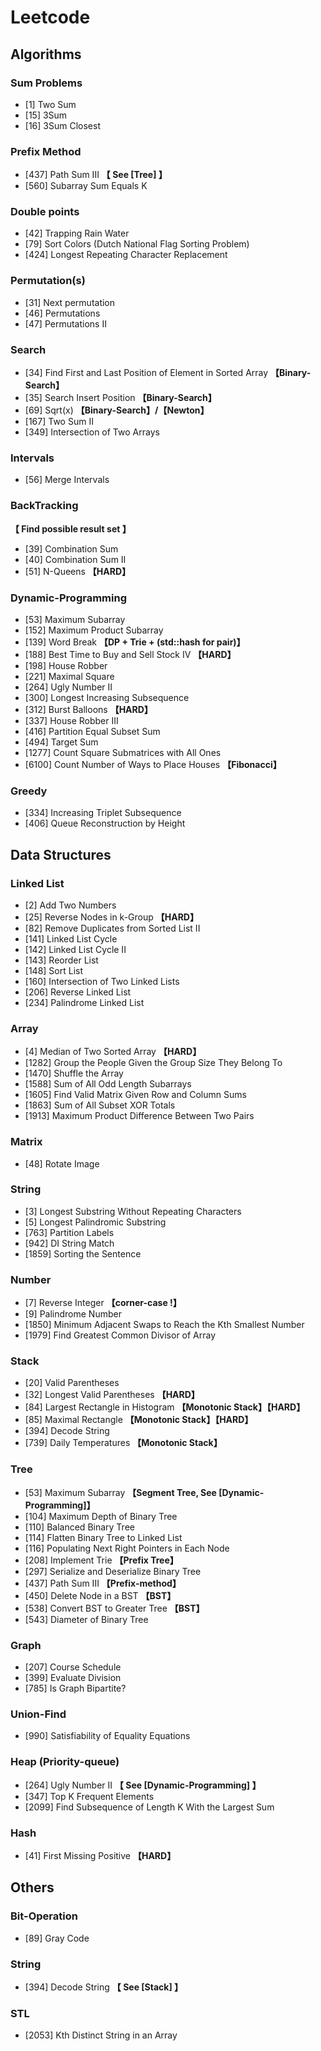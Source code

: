 # Leetcode

## Algorithms

### Sum Problems

- [1] Two Sum
- [15] 3Sum
- [16] 3Sum Closest



### Prefix Method

- [437] Path Sum III **【 See [Tree] 】**
- [560] Subarray Sum Equals K



### Double points

- [42] Trapping Rain Water
- [79] Sort Colors (Dutch National Flag Sorting Problem)
- [424] Longest Repeating Character Replacement



### Permutation(s)

- [31] Next permutation
- [46] Permutations
- [47] Permutations II



### Search

- [34] Find First and Last Position of Element in Sorted Array **【Binary-Search】**
- [35] Search Insert Position **【Binary-Search】**
- [69] Sqrt(x) **【Binary-Search】/【Newton】**
- [167] Two Sum II
- [349] Intersection of Two Arrays 



### Intervals

- [56] Merge Intervals



### BackTracking

**【 Find possible result set 】**

- [39] Combination Sum
- [40] Combination Sum II
- [51] N-Queens  **【HARD】**



### Dynamic-Programming

- [53] Maximum Subarray
- [152] Maximum Product Subarray
- [139] Word Break **【DP + Trie + (std::hash for pair)】**
- [188] Best Time to Buy and Sell Stock IV **【HARD】**
- [198] House Robber
- [221] Maximal Square
- [264] Ugly Number II
- [300] Longest Increasing Subsequence
- [312] Burst Balloons **【HARD】**
- [337] House Robber III
- [416] Partition Equal Subset Sum
- [494] Target Sum
- [1277] Count Square Submatrices with All Ones
- [6100] Count Number of Ways to Place Houses **【Fibonacci】**



### Greedy

- [334] Increasing Triplet Subsequence
- [406] Queue Reconstruction by Height



## Data Structures

### Linked List

- [2] Add Two Numbers
- [25] Reverse Nodes in k-Group  **【HARD】**
- [82] Remove Duplicates from Sorted List II 
- [141] Linked List Cycle
- [142] Linked List Cycle II 
- [143] Reorder List 
- [148] Sort List
- [160] Intersection of Two Linked Lists 
- [206] Reverse Linked List
- [234] Palindrome Linked List 



### Array

- [4] Median of Two Sorted Array **【HARD】**
- [1282] Group the People Given the Group Size They Belong To 
- [1470] Shuffle the Array 
- [1588] Sum of All Odd Length Subarrays 
- [1605] Find Valid Matrix Given Row and Column Sums
- [1863] Sum of All Subset XOR Totals 
- [1913] Maximum Product Difference Between Two Pairs



### Matrix

- [48] Rotate Image



### String

- [3] Longest Substring Without Repeating Characters
- [5] Longest Palindromic Substring
- [763] Partition Labels 
- [942] DI String Match
- [1859] Sorting the Sentence



### Number

- [7] Reverse Integer  **【corner-case !】**
- [9] Palindrome Number
- [1850] Minimum Adjacent Swaps to Reach the Kth Smallest Number 
- [1979] Find Greatest Common Divisor of Array



### Stack

- [20] Valid Parentheses
- [32] Longest Valid Parentheses  **【HARD】**
- [84] Largest Rectangle in Histogram **【Monotonic Stack】【HARD】**
- [85] Maximal Rectangle **【Monotonic Stack】【HARD】**
- [394] Decode String
- [739] Daily Temperatures **【Monotonic Stack】**



### Tree

- [53] Maximum Subarray **【Segment Tree, See [Dynamic-Programming]】**
- [104] Maximum Depth of Binary Tree
- [110] Balanced Binary Tree
- [114] Flatten Binary Tree to Linked List
- [116] Populating Next Right Pointers in Each Node
- [208] Implement Trie **【Prefix Tree】**
- [297] Serialize and Deserialize Binary Tree
- [437] Path Sum III **【Prefix-method】**
- [450] Delete Node in a BST  **【BST】**
- [538] Convert BST to Greater Tree  **【BST】**
- [543] Diameter of Binary Tree



### Graph

- [207] Course Schedule
- [399] Evaluate Division
- [785] Is Graph Bipartite?



### Union-Find

- [990] Satisfiability of Equality Equations



### Heap (Priority-queue)

- [264] Ugly Number II **【 See [Dynamic-Programming] 】**
- [347] Top K Frequent Elements
- [2099] Find Subsequence of Length K With the Largest Sum



### Hash

- [41] First Missing Positive **【HARD】**



## Others

### Bit-Operation

- [89] Gray Code



### String

- [394] Decode String  **【 See [Stack] 】**



### STL

- [2053] Kth Distinct String in an Array 